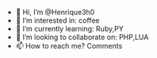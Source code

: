- 👋 Hi, I’m @Henrique3h0
- 👀 I’m interested in: coffee
- 🌱 I’m currently learning: Ruby,PY
- 💞️ I’m looking to collaborate on: PHP,LUA
- 📫 How to reach me? Comments
